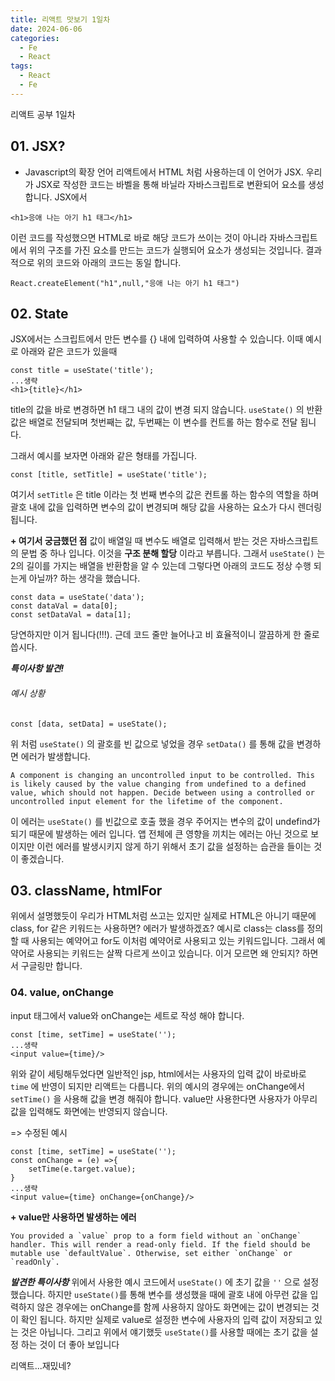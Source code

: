 ```yaml
---
title: 리액트 맛보기 1일차
date: 2024-06-06
categories:
  - Fe
  - React
tags:
  - React
  - Fe
---
```

리액트 공부 1일차

## 01. JSX?
- Javascript의 확장 언어
리액트에서 HTML 처럼 사용하는데 이 언어가 JSX.
우리가 JSX로 작성한 코드는 바벨을 통해 바닐라 자바스크립트로 변환되어 요소를 생성합니다.
JSX에서 
```
<h1>응애 나는 아기 h1 태그</h1>
```
이런 코드를 작성했으면 HTML로 바로 해당 코드가 쓰이는 것이 아니라 자바스크립트에서 위의 구조를 가진 요소를 만드는 코드가 실행되어 요소가 생성되는 것입니다.
결과적으로 위의 코드와 아래의 코드는 동일 합니다.
```
React.createElement("h1",null,"응애 나는 아기 h1 태그")
```

## 02. State
JSX에서는 스크립트에서 만든 변수를 {} 내에 입력하여 사용할 수 있습니다.
이때 예시로 아래와 같은 코드가 있을때
```
const title = useState('title');
...생략
<h1>{title}</h1>
```
title의 값을 바로 변경하면 h1 태그 내의 값이 변경 되지 않습니다.
`useState()` 의 반환 값은 배열로 전달되며 첫번째는 값, 두번째는 이 변수를 컨트롤 하는 함수로 전달 됩니다.

그래서 예시를 보자면 아래와 같은 형태를 가집니다.
```
const [title, setTitle] = useState('title');
```

여기서 `setTitle` 은 title 이라는 첫 번째 변수의 값은 컨트롤 하는 함수의 역할을 하며 괄호 내에 값을 입력하면 변수의 값이 변경되며 해당 값을 사용하는 요소가 다시 렌더링 됩니다.

**+ 여기서 궁금했던 점**
값이 배열일 때 변수도 배열로 입력해서 받는 것은 자바스크립트의 문법 중 하나 입니다.
이것을 **구조 분해 할당** 이라고 부릅니다.
그래서 `useState()` 는 2의 길이를 가지는 배열을 반환함을 알 수 있는데 그렇다면 아래의 코드도 정상 수행 되는게 아닐까? 하는 생각을 했습니다.
```
const data = useState('data');
const dataVal = data[0];
const setDataVal = data[1];
```

당연하지만 이거 됩니다(!!!). 근데 코드 줄만 늘어나고 비 효율적이니 깔끔하게 한 줄로 씁시다.


***특이사항 발견!***
###### 예시 상황
```
const [data, setData] = useState();
```
위 처럼 `useState()` 의 괄호를 빈 값으로 넣었을 경우  `setData()` 를 통해 값을 변경하면 에러가 발생합니다.

```
A component is changing an uncontrolled input to be controlled. This is likely caused by the value changing from undefined to a defined value, which should not happen. Decide between using a controlled or uncontrolled input element for the lifetime of the component.
```
 
이 에러는 `useState()` 를 빈값으로 호출 했을 경우 주어지는 변수의 값이 undefind가 되기 때문에 발생하는 에러 입니다. 앱 전체에 큰 영향을 끼치는 에러는 아닌 것으로 보이지만 이런 에러를 발생시키지 않게 하기 위해서 초기 값을 설정하는 습관을 들이는 것이 좋겠습니다.

## 03. className, htmlFor
위에서 설명했듯이 우리가 HTML처럼 쓰고는 있지만 실제로 HTML은 아니기 때문에 class, for 같은 키워드는 사용하면? 에러가 발생하겠죠?
예시로 class는 class를 정의할 때 사용되는 예약어고 for도 이처럼 예약어로 사용되고 있는 키워드입니다.
그래서 예약어로 사용되는 키워드는 살짝 다르게 쓰이고 있습니다. 이거 모르면 왜 안되지? 하면서 구글링만 합니다.


### 04. value, onChange
input 태그에서 value와 onChange는 세트로 작성 해야 합니다.
```
const [time, setTime] = useState('');
...생략
<input value={time}/>
```

위와 같이 세팅해두었다면 일반적인 jsp, html에서는 사용자의 입력 값이 바로바로 `time` 에 반영이 되지만 리액트는 다릅니다.
위의 예시의 경우에는 onChange에서 `setTime()` 을 사용해 값을 변경 해줘야 합니다.
value만 사용한다면 사용자가 아무리 값을 입력해도 화면에는 반영되지 않습니다.

=> 수정된 예시
```
const [time, setTime] = useState('');
const onChange = (e) =>{
	setTime(e.target.value);
}
...생략
<input value={time} onChange={onChange}/>
```

**+ value만 사용하면 발생하는 에러**
```
You provided a `value` prop to a form field without an `onChange` handler. This will render a read-only field. If the field should be mutable use `defaultValue`. Otherwise, set either `onChange` or `readOnly`.
```

***발견한 특이사항***
위에서 사용한 예시 코드에서 `useState()` 에 초기 값을 `''` 으로 설정했습니다. 하지만
`useState()`를 통해 변수를 생성했을 때에 괄호 내에 아무런 값을 입력하지 않은 경우에는 onChange를 함께 사용하지 않아도 화면에는 값이 변경되는 것이 확인 됩니다. 하지만 실제로 value로 설정한 변수에 사용자의 입력 값이 저장되고 있는 것은 아닙니다.
그리고 위에서 얘기했듯 `useState()`를 사용할 때에는 초기 값을 설정 하는 것이 더 좋아 보입니다

리액트...재밌네?
![]()